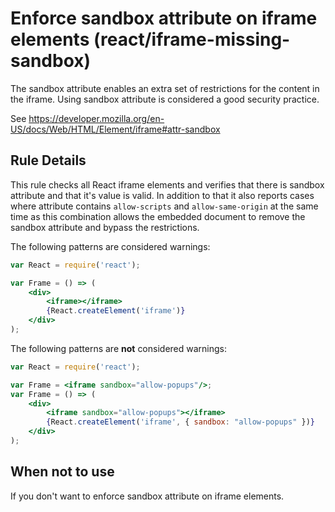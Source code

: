 # Enforce sandbox attribute on iframe elements (react/iframe-missing-sandbox)

The sandbox attribute enables an extra set of restrictions for the content in the iframe. Using sandbox attribute is considered a good security practice.

See <https://developer.mozilla.org/en-US/docs/Web/HTML/Element/iframe#attr-sandbox>

## Rule Details

This rule checks all React iframe elements and verifies that there is sandbox attribute and that it's value is valid. In addition to that it also reports cases where attribute contains `allow-scripts` and `allow-same-origin` at the same time as this combination allows the embedded document to remove the sandbox attribute and bypass the restrictions.

The following patterns are considered warnings:

```jsx
var React = require('react');

var Frame = () => (
    <div>
        <iframe></iframe>
        {React.createElement('iframe')}
    </div>
);
```

The following patterns are **not** considered warnings:

```jsx
var React = require('react');

var Frame = <iframe sandbox="allow-popups"/>;
var Frame = () => (
    <div>
        <iframe sandbox="allow-popups"></iframe>
        {React.createElement('iframe', { sandbox: "allow-popups" })}
    </div>
);
```

## When not to use

If you don't want to enforce sandbox attribute on iframe elements.
